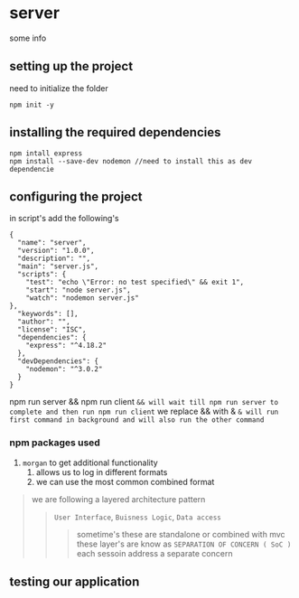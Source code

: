 # server

some info

## setting up the project

need to initialize the folder

```nodejs
npm init -y
```

## installing the required dependencies

```nodejs
npm intall express
npm install --save-dev nodemon //need to install this as dev dependencie 
```

## configuring the project

in script's add the following's

```nodejs
{
  "name": "server",
  "version": "1.0.0",
  "description": "",
  "main": "server.js",
  "scripts": {
    "test": "echo \"Error: no test specified\" && exit 1",
    "start": "node server.js",
    "watch": "nodemon server.js"
},
  "keywords": [],
  "author": "",
  "license": "ISC",
  "dependencies": {
    "express": "^4.18.2"
  },
  "devDependencies": {
    "nodemon": "^3.0.2"
  }
}
```

npm run server && npm run client `&& will wait till npm run server to complete and then run npm run client`
we replace && with &  `& will run first command in background and will also run the other command`

### npm packages used

1. `morgan` to get additional functionality
    1. allows us to log in different formats
    2. we can use the most common combined format

> we are following a layered architecture pattern 
>> `User Interface`, `Buisness Logic`, `Data access`
>>> sometime's these are standalone or combined with mvc
>>> these layer's are know as `SEPARATION OF CONCERN ( SoC )` each sessoin address a separate concern

## testing our application